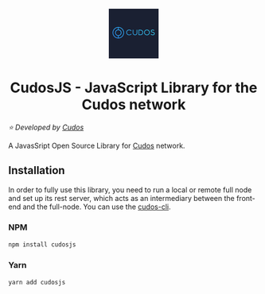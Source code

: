 <p align="center" >
  <a href="https://www.cudos.org/" target="_blank"><img width="100" src="logo.png" alt="logo"></a>
</p>
<h1 align="center">
    CudosJS - JavaScript Library for the Cudos network
</h1>

*:star: Developed by [Cudos](https://www.cudos.org/)*

A JavasSript Open Source Library for [Cudos](https://cudos.org/) network.


## Installation

In order to fully use this library, you need to run a local or remote full node and set up its rest server, which acts as an intermediary between the front-end and the full-node. You can use the [cudos-cli](github.com/CudoVentures/cudos-cli).

### NPM

```bash
npm install cudosjs
```

### Yarn 

```bash
yarn add cudosjs
```
